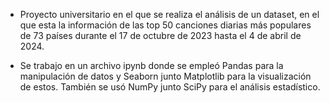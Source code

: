 * Proyecto universitario en el que se realiza el análisis de un dataset, en el que esta la información de las top 50 canciones diarias más populares de 73 países durante el 17 de octubre de 2023 hasta el 4 de abril de 2024.

* Se trabajo en un archivo ipynb donde se empleó Pandas para la manipulación de datos y Seaborn junto Matplotlib para la visualización de estos. También se usó NumPy junto SciPy para el análisis estadístico.
